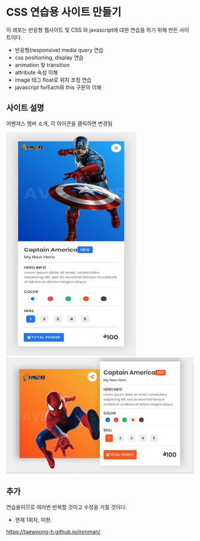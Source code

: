# CSS 연습용 사이트 만들기
 이 레포는 반응형 웹사이트 및 CSS 와 javascript에 대한 연습을 하기 위해 만든 사이트이다.

 * 반응형(responsive) media query 연습
 * css positioning, display 연습
 * animation 및 transition
 * attribute 속성 이해
 * image 태그 float로 위치 조정 연습
 * javascript forEach와 this 구문의 이해

## 사이트 설명
 어벤져스 멤버 소개, 각 아이콘을 클릭하면 변경됨
 
 <img src="https://github.com/Taewoong-H/ironman/blob/master/screen/1.png" width="350px" height="600px" title="px(픽셀) 크기 설정" alt="RubberDuck"></img><br/>
![Alt Text](https://github.com/Taewoong-H/ironman/blob/master/screen/3.PNG)

## 추가
 연습용이므로 여러번 반복할 것이고 수정을 거칠 것이다.
 * 현재 1회차, 미완.

https://taewoong-h.github.io/ironman/.
